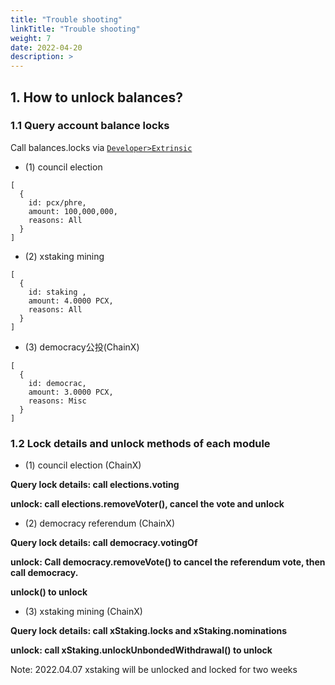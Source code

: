 ```yaml
---
title: "Trouble shooting"
linkTitle: "Trouble shooting"
weight: 7
date: 2022-04-20
description: >
---
```


## 1. How to unlock balances?

### 1.1 Query account balance locks

Call balances.locks via [`Developer>Extrinsic`](https://dapp.chainx.org/#/chainstate/extrinsics)
- (1) council election

```
[
  {
    id: pcx/phre,
    amount: 100,000,000,
    reasons: All
  }
]
```

- (2) xstaking mining

```
[
  {
    id: staking ,
    amount: 4.0000 PCX,
    reasons: All
  }
]
```

- (3) democracy公投(ChainX)

```
[
  {
    id: democrac,
    amount: 3.0000 PCX,
    reasons: Misc
  }
]
```

### 1.2 Lock details and unlock methods of each module
- (1) council election (ChainX)

**Query lock details: call elections.voting**

**unlock: call elections.removeVoter(), cancel the vote and unlock**

- (2) democracy referendum (ChainX)

**Query lock details: call democracy.votingOf**

**unlock: Call democracy.removeVote() to cancel the referendum vote, then call democracy.**

**unlock() to unlock**

- (3) xstaking mining (ChainX)

**Query lock details: call xStaking.locks and xStaking.nominations**

**unlock: call xStaking.unlockUnbondedWithdrawal() to unlock**

Note: 2022.04.07 xstaking will be unlocked and locked for two weeks
